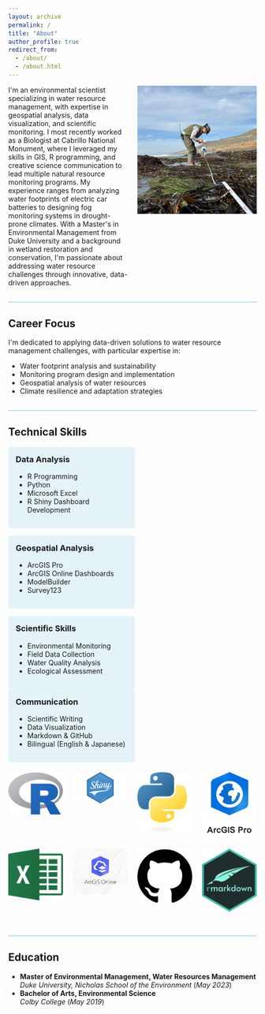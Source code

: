 ```yaml
---
layout: archive
permalink: /
title: "About"
author_profile: true
redirect_from: 
  - /about/
  - /about.html
---
```


<div style="display: flex; flex-wrap: wrap; justify-content: space-between; align-items: flex-start; margin-bottom: 30px;">
  <div style="width: 48%;">
    <p style="margin: 0;">I'm an environmental scientist specializing in water resource management, with expertise in geospatial analysis, data visualization, and scientific monitoring. I most recently worked as a Biologist at Cabrillo National Monument, where I leveraged my skills in GIS, R programming, and creative science communication to lead multiple natural resource monitoring programs. My experience ranges from analyzing water footprints of electric car batteries to designing fog monitoring systems in drought-prone climates. With a Master's in Environmental Management from Duke University and a background in wetland restoration and conservation, I'm passionate about addressing water resource challenges through innovative, data-driven approaches.</p>
  </div>
  <div style="width: 48%; display: flex; align-items: flex-start;">
    <img src="images/taro_field.jpeg" alt="Taro Field" style="width: 100%; object-fit: cover; max-height: 260px;">
  </div>
</div>

<hr style="height: 2px; background-color: rgba(14, 161, 197, 0.3); margin: 30px 0;">

## Career Focus

I'm dedicated to applying data-driven solutions to water resource management challenges, with particular expertise in:
- Water footprint analysis and sustainability
- Monitoring program design and implementation
- Geospatial analysis of water resources
- Climate resilience and adaptation strategies

<hr style="height: 2px; background-color: rgba(14, 161, 197, 0.3); margin: 30px 0;">

## Technical Skills

<div style="display: flex; justify-content: space-between; flex-wrap: wrap; margin-bottom: 20px;">
  <div style="width: 45%; background-color: rgba(14, 161, 197, 0.1); padding: 15px; border-radius: 5px; margin-bottom: 15px;">
    <h3 style="margin-top: 0;">Data Analysis</h3>
    <ul>
      <li>R Programming</li>
      <li>Python</li>
      <li>Microsoft Excel</li>
      <li>R Shiny Dashboard Development</li>
    </ul>
  </div>
  <div style="width: 45%; background-color: rgba(14, 161, 197, 0.1); padding: 15px; border-radius: 5px; margin-bottom: 15px;">
    <h3 style="margin-top: 0;">Geospatial Analysis</h3>
    <ul>
      <li>ArcGIS Pro</li>
      <li>ArcGIS Online Dashboards</li>
      <li>ModelBuilder</li>
      <li>Survey123</li>
    </ul>
  </div>
  <div style="width: 45%; background-color: rgba(14, 161, 197, 0.1); padding: 15px; border-radius: 5px;">
    <h3 style="margin-top: 0;">Scientific Skills</h3>
    <ul>
      <li>Environmental Monitoring</li>
      <li>Field Data Collection</li>
      <li>Water Quality Analysis</li>
      <li>Ecological Assessment</li>
    </ul>
  </div>
  <div style="width: 45%; background-color: rgba(14, 161, 197, 0.1); padding: 15px; border-radius: 5px;">
    <h3 style="margin-top: 0;">Communication</h3>
    <ul>
      <li>Scientific Writing</li>
      <li>Data Visualization</li>
      <li>Markdown & GitHub</li>
      <li>Bilingual (English & Japanese)</li>
    </ul>
  </div>
</div>

<div style="display: flex; justify-content: space-between; flex-wrap: wrap; margin-bottom: 20px;">
  <div style="width: 22%; margin-bottom: 15px; text-align: center;">
    <img src="images/R_logo.png" alt="R" style="max-width: 100%; height: auto;">
  </div>
  <div style="width: 22%; margin-bottom: 15px; text-align: center;">
    <img src="images/shiny-logo.png" alt="R Shiny" style="max-width: 100%; height: auto;">
  </div>
  <div style="width: 22%; margin-bottom: 15px; text-align: center;">
    <img src="images/python.png" alt="Python" style="max-width: 100%; height: auto;">
  </div>
  <div style="width: 22%; margin-bottom: 15px; text-align: center;">
    <img src="images/arcpro.png" alt="GIS" style="max-width: 100%; height: auto;">
  </div>
  <div style="width: 22%; margin-bottom: 15px; text-align: center;">
    <img src="images/excel.png" alt="excel" style="max-width: 100%; height: auto;">
  </div>
  <div style="width: 22%; margin-bottom: 15px; text-align: center;">
    <img src="images/GISONLINE.jpeg" alt="GIS" style="max-width: 100%; height: auto;">
  </div>
  <div style="width: 22%; margin-bottom: 15px; text-align: center;">
    <img src="images/github.png" alt="github" style="max-width: 100%; height: auto;">
  </div>
  <div style="width: 22%; margin-bottom: 15px; text-align: center;">
    <img src="images/rmarkdown.png" alt="RMarkdown" style="max-width: 100%; height: auto;">
  </div>
</div>

<hr style="height: 2px; background-color: rgba(14, 161, 197, 0.3); margin: 30px 0;">

## Education
- **Master of Environmental Management, Water Resources Management**  
  *Duke University, Nicholas School of the Environment* (_May 2023_)  
- **Bachelor of Arts, Environmental Science**  
  *Colby College* (_May 2019_)  

